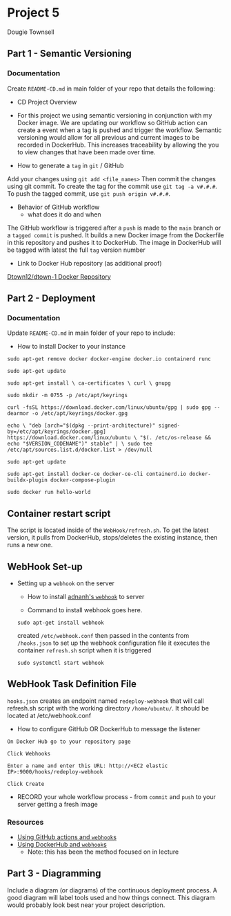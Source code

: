 # Project 5

Dougie Townsell 


## Part 1 - Semantic Versioning


### Documentation

Create `README-CD.md` in main folder of your repo that details the following:

- CD Project Overview

-  For this project we using semantic versioning in conjunction with my Docker image. We are updating our workflow so GitHub action can create a event when a tag is pushed and trigger the workflow. Semantic versioning would allow for all previous and current images to be recorded in DockerHub. This increases traceability by allowing the you to view changes that have been made over time. 

- How to generate a `tag` in `git` / GitHub

Add your changes using `git add <file_names>` 
Then commit the changes using git commit. To create the tag for the commit use `git tag -a v#.#.#`.
To push the tagged commit, use `git push origin v#.#.#`.


- Behavior of GitHub workflow
  - what does it do and when

The GitHub workflow is triggered after a `push` is made to the `main` branch or a `tagged commit` is pushed. It builds a new Docker image from the Dockerfile in this repository and pushes it to DockerHub. The image in DockerHub will be tagged with latest the full `tag` version number


- Link to Docker Hub repository (as additional proof)

[Dtown12/dtown-1 Docker Repository](https://hub.docker.com/repository/docker/dtown12/dtown-1/general)

## Part 2 - Deployment

### Documentation

Update `README-CD.md` in main folder of your repo to include:

- How to install Docker to your instance

`sudo apt-get remove docker docker-engine docker.io containerd runc`

`sudo apt-get update`

`sudo apt-get install \
  ca-certificates \
  curl \
  gnupg`
  
`sudo mkdir -m 0755 -p /etc/apt/keyrings`

`curl -fsSL https://download.docker.com/linux/ubuntu/gpg | sudo gpg --dearmor -o /etc/apt/keyrings/docker.gpg`

`echo \
"deb [arch="$(dpkg --print-architecture)" signed-by=/etc/apt/keyrings/docker.gpg] https://download.docker.com/linux/ubuntu \
"$(. /etc/os-release && echo "$VERSION_CODENAME")" stable" | \
sudo tee /etc/apt/sources.list.d/docker.list > /dev/null`

`sudo apt-get update`

`sudo apt-get install docker-ce docker-ce-cli containerd.io docker-buildx-plugin docker-compose-plugin`

`sudo docker run hello-world`


## Container restart script

The script is located inside of the `WebHook/refresh.sh`. To get the latest version, it pulls from DockerHub, stops/deletes the existing instance, then runs a new one. 


## WebHook Set-up 

- Setting up a `webhook` on the server
  - How to install [adnanh's `webhook`](https://github.com/adnanh/webhook) to server
  
  - Command to install webhook goes here. 

   `sudo apt-get install webhook`
   
    created `/etc/webhook.conf` then passed in the contents from `/hooks.json` to set up the webhook configuration file it executes the container `refresh.sh` script when it is triggered
   
   `sudo systemctl start webhook`
  

## WebHook Task Definition File

`hooks.json` creates an endpoint named `redeploy-webhook` that will call refresh.sh script with the working directory `/home/ubuntu/`. It should be located at /etc/webhook.conf

- How to configure GitHub OR DockerHub to message the listener 

`On Docker Hub go to your repository page`

`Click Webhooks`

`Enter a name and enter this URL: http://<EC2 elastic IP>:9000/hooks/redeploy-webhook`

`Click Create`


- RECORD your whole workflow process - from `commit` and `push` to your server getting a fresh image

### Resources

- [Using GitHub actions and `webhook`s](https://levelup.gitconnected.com/automated-deployment-using-docker-github-actions-and-webhooks-54018fc12e32)
- [Using DockerHub and `webhook`s](https://blog.devgenius.io/build-your-first-ci-cd-pipeline-using-docker-github-actions-and-webhooks-while-creating-your-own-da783110e151)
  - Note: this has been the method focused on in lecture

## Part 3 - Diagramming

Include a diagram (or diagrams) of the continuous deployment process.  A good diagram will label tools used and how things connect.  This diagram would probably look best near your project description.
